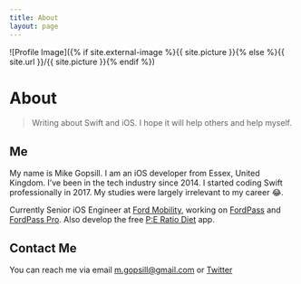 ```yaml
---
title: About
layout: page
---
```

![Profile Image]({% if site.external-image %}{{ site.picture }}{% else %}{{ site.url }}/{{ site.picture }}{% endif %})

# About
> Writing about Swift and iOS. I hope it will help others and help myself.

## Me
My name is Mike Gopsill. I am an iOS developer from Essex, United Kingdom. I’ve been in the tech industry since 2014. I started coding Swift professionally in 2017. My studies were largely irrelevant to my career 😂.

Currently Senior iOS Engineer at [Ford Mobility](https://www.ford.com/mobility.html), working on [‎FordPass](https://apps.apple.com/us/app/fordpass/id1095418609) and [‎FordPass Pro](https://apps.apple.com/gb/app/fordpass-pro/id1471369674).
Also develop the free [P:E Ratio Diet](https://apps.apple.com/us/app/p-e-ratio/id1486639935) app.

## Contact Me
You can reach me via email  [m.gopsill@gmail.com](mailto:m.gopsill@gmail.com) or [Twitter](https://twitter.com/mgopsill)
